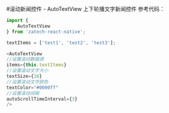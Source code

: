 #滚动新闻控件 - AutoTextView
上下轮播文字新闻控件
参考代码：
```javascript
import {
    AutoTextView
} from 'zatech-react-native';

textItems = ['test1', 'test2', 'test3'];

<AutoTextView 
//设置滚动数据源
items={this.textItems}
//设置滚动文字大小
textSize={16} 
//设置滚动文字颜色
textColor="#0000ff"
//设置滚动间隔
autoScrollTimeInterval={3}
/>
```